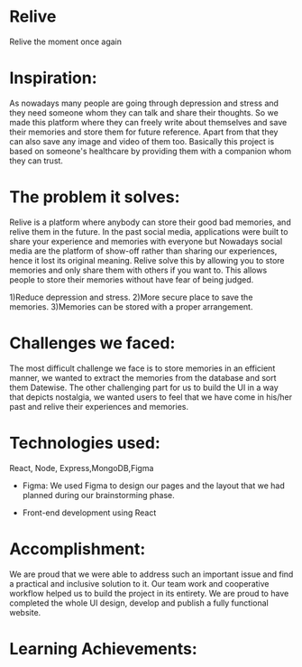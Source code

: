 # Relive

Relive the moment once again


# Inspiration:

As nowadays many people are going through depression and stress and they need someone whom they can talk and share their thoughts. So we made this platform where they can freely write about themselves and save their memories and store them for future reference. Apart from that they can also save any image and video of them too. Basically this project is based on someone's healthcare by providing them with a companion whom they can trust.

# The problem it solves:

Relive is a platform where anybody can store their good bad memories, and relive them in the future.
In the past social media, applications were built to share your experience and memories with everyone but Nowadays social media are the platform of show-off rather than sharing our experiences, hence it lost its original meaning.
Relive solve this by allowing you to store memories and only share them with others if you want to.
This allows people to store their memories without have fear of being judged.
 
1)Reduce depression and stress.
2)More secure place to save the memories.
3)Memories can be stored with a proper arrangement.
 
# Challenges we faced:
The most difficult challenge we face is to store memories in an efficient manner, we wanted to extract the memories from the database and sort them Datewise. The other challenging part for us to build the UI in a way that depicts nostalgia, we wanted users to feel that we have come in his/her past and relive their experiences and memories.

# Technologies used:
React, Node, Express,MongoDB,Figma

* Figma: 
We used Figma to design our pages and the layout that we had planned during our brainstorming phase.

* Front-end development using React

# Accomplishment:
We are proud that we were able to address such an important issue and find a practical and inclusive solution to it. Our team work and cooperative workflow helped us to build the project in its entirety. We are proud to have completed the whole UI design, develop and publish a fully functional website.
 
# Learning Achievements: 

